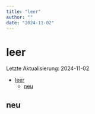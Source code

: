 ```yaml
---
title: "leer"
author: ""
date: "2024-11-02"
---
```


# leer

Letzte Aktualisierung: 2024-11-02

- [leer](#leer)
  - [neu](#neu)

## neu
